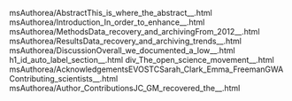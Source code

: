 msAuthorea/AbstractThis_is_where_the_abstract__.html
msAuthorea/Introduction_In_order_to_enhance__.html
msAuthorea/MethodsData_recovery_and_archivingFrom_2012__.html
msAuthorea/ResultsData_recovery_and_archiving_trends__.html
msAuthorea/DiscussionOverall_we_documented_a_low__.html
h1_id_auto_label_section__.html
div_The_open_science_movement__.html
msAuthorea/AcknowledgementsEVOSTCSarah_Clark_Emma_FreemanGWAContributing_scientists__.html
msAuthorea/Author_ContributionsJC_GM_recovered_the__.html